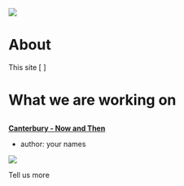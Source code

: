 <a href="https://juncture-digital.org"><img src="https://gitcdn.link/cdn/jstor-labs/juncture/main/images/ve-button.png"></a>

# About

This site [ ]

# What we are working on

##
[**Canterbury - Now and Then**](/canterbury/historic-postcards)

- author: your names

![](https://dev.visual-essays.app/thumbnail?url=https://stor.artstor.org/stor/f713d9aa-2c9b-4882-a3e6-dd7126e1cb2e)

Tell us more
